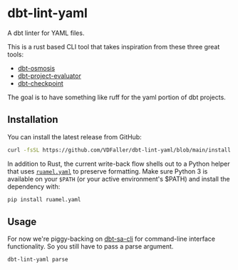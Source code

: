 # dbt-lint-yaml
A dbt linter for YAML files.

This is a rust based CLI tool that takes inspiration from these three great tools:
* [dbt-osmosis](https://github.com/z3z1ma/dbt-osmosis)
* [dbt-project-evaluator](https://github.com/dbt-labs/dbt-project-evaluator)
* [dbt-checkpoint](https://github.com/dbt-checkpoint/dbt-checkpoint)

The goal is to have something like ruff for the yaml portion of dbt projects.  


## Installation
You can install the latest release from GitHub:

``` bash
curl -fsSL https://github.com/VDFaller/dbt-lint-yaml/blob/main/install.sh | sh -s -- --update
```

In addition to Rust, the current write-back flow shells out to a Python helper that
uses [`ruamel.yaml`](https://pypi.org/project/ruamel.yaml/) to preserve formatting.
Make sure Python 3 is available on your `$PATH` (or your active environment's $PATH) and install the dependency with:

```bash
pip install ruamel.yaml
```

## Usage
For now we're piggy-backing on [dbt-sa-cli](https://github.com/dbt-labs/dbt-sa-cli) for command-line interface functionality. So you still have to pass a parse argument.

``` bash
dbt-lint-yaml parse
```